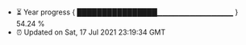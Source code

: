 - ⏳ Year progress { ████████████████▁▁▁▁▁▁▁▁▁▁▁▁▁▁ } 54.24 %
- ⏰ Updated on Sat, 17 Jul 2021 23:19:34 GMT

